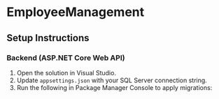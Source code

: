 ﻿# EmployeeManagement

## Setup Instructions

### Backend (ASP.NET Core Web API)
1. Open the solution in Visual Studio.
2. Update `appsettings.json` with your SQL Server connection string.
3. Run the following in Package Manager Console to apply migrations:
